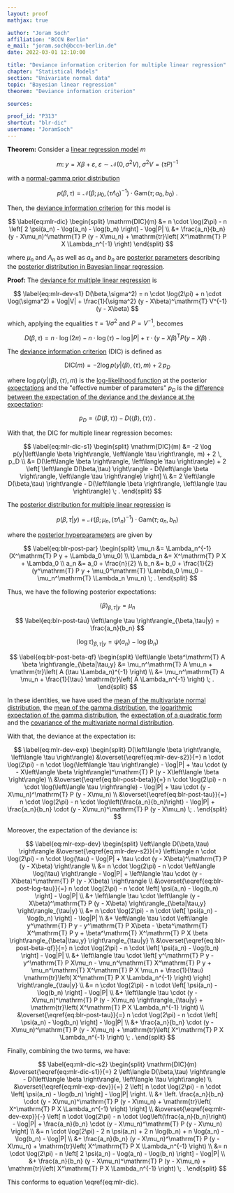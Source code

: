 ```yaml
---
layout: proof
mathjax: true

author: "Joram Soch"
affiliation: "BCCN Berlin"
e_mail: "joram.soch@bccn-berlin.de"
date: 2022-03-01 12:10:00

title: "Deviance information criterion for multiple linear regression"
chapter: "Statistical Models"
section: "Univariate normal data"
topic: "Bayesian linear regression"
theorem: "Deviance information criterion"

sources:

proof_id: "P313"
shortcut: "blr-dic"
username: "JoramSoch"
---
```



**Theorem:** Consider a [linear regression model](/D/mlr) $m$

$$ \label{eq:mlr}
m: \; y = X\beta + \varepsilon, \; \varepsilon \sim \mathcal{N}(0, \sigma^2 V), \; \sigma^2 V = (\tau P)^{-1}
$$

with a [normal-gamma prior distribution](/P/blr-prior)

$$ \label{eq:blr-prior}
p(\beta,\tau) = \mathcal{N}(\beta; \mu_0, (\tau \Lambda_0)^{-1}) \cdot \mathrm{Gam}(\tau; a_0, b_0) \; .
$$

Then, the [deviance information criterion](/D/dic) for this model is

$$ \label{eq:mlr-dic}
\begin{split}
\mathrm{DIC}(m) &= n \cdot \log(2\pi) - n \left[ 2 \psi(a_n) - \log(a_n) - \log(b_n) \right] - \log|P| \\
&+ \frac{a_n}{b_n} (y - X\mu_n)^\mathrm{T} P (y - X\mu_n) + \mathrm{tr}\left( X^\mathrm{T} P X \Lambda_n^{-1} \right)
\end{split}
$$

where $\mu_n$ and $\Lambda_n$ as well as $a_n$ and $b_n$ are [posterior parameters](/D/post) describing the [posterior distribution in Bayesian linear regression](/P/blr-post).


**Proof:** The [deviance for multiple linear regression](/P/mlr-dev) is

$$ \label{eq:mlr-dev-s1}
D(\beta,\sigma^2) = n \cdot \log(2\pi) + n \cdot \log(\sigma^2) + \log|V| + \frac{1}{\sigma^2} (y - X\beta)^\mathrm{T} V^{-1} (y - X\beta)
$$

which, applying the equalities $\tau = 1/\sigma^2$ and $P = V^{-1}$, becomes

$$ \label{eq:mlr-dev-s2}
D(\beta,\tau) = n \cdot \log(2\pi) - n \cdot \log(\tau) - \log|P| + \tau \cdot (y - X\beta)^\mathrm{T} P (y - X\beta) \; .
$$

The [deviance information criterion](/D/dic) (DIC) is defined as

$$ \label{eq:dic}
\mathrm{DIC}(m) = -2 \log p(y|\left\langle \beta \right\rangle, \left\langle \tau \right\rangle, m) + 2 \, p_D
$$

where $\log p(y \vert \left\langle \beta \right\rangle, \left\langle \tau \right\rangle, m)$ is the [log-likelihood function](/P/mlr-mll) at the posterior [expectations](/D/mean) and the "effective number of parameters" $p_D$ is the [difference between the expectation of the deviance and the deviance at the expectation](/D/dic):

$$ \label{eq:dic-pD}
p_D = \left\langle D(\beta,\tau) \right\rangle - D(\left\langle \beta \right\rangle, \left\langle \tau \right\rangle) \; .
$$

With that, the DIC for multiple linear regression becomes:

$$ \label{eq:mlr-dic-s1}
\begin{split}
\mathrm{DIC}(m) &= -2 \log p(y|\left\langle \beta \right\rangle, \left\langle \tau \right\rangle, m) + 2 \, p_D \\
&= D(\left\langle \beta \right\rangle, \left\langle \tau \right\rangle) + 2 \left[ \left\langle D(\beta,\tau) \right\rangle - D(\left\langle \beta \right\rangle, \left\langle \tau \right\rangle) \right] \\
&= 2 \left\langle D(\beta,\tau) \right\rangle - D(\left\langle \beta \right\rangle, \left\langle \tau \right\rangle) \; .
\end{split}
$$

The [posterior distribution for multiple linear regression](/P/blr-post) is

$$ \label{eq:blr-post}
p(\beta,\tau|y) = \mathcal{N}(\beta; \mu_n, (\tau \Lambda_n)^{-1}) \cdot \mathrm{Gam}(\tau; a_n, b_n)
$$

where the [posterior hyperparameters](/D/post) are given by

$$ \label{eq:blr-post-par}
\begin{split}
\mu_n &= \Lambda_n^{-1} (X^\mathrm{T} P y + \Lambda_0 \mu_0) \\
\Lambda_n &= X^\mathrm{T} P X + \Lambda_0 \\
a_n &= a_0 + \frac{n}{2} \\
b_n &= b_0 + \frac{1}{2} (y^\mathrm{T} P y + \mu_0^\mathrm{T} \Lambda_0 \mu_0 - \mu_n^\mathrm{T} \Lambda_n \mu_n) \; .
\end{split}
$$

Thus, we have the following posterior expectations:

$$ \label{eq:blr-post-beta}
\left\langle \beta \right\rangle_{\beta,\tau|y} = \mu_n
$$

$$ \label{eq:blr-post-tau}
\left\langle \tau \right\rangle_{\beta,\tau|y} = \frac{a_n}{b_n}
$$

$$ \label{eq:blr-post-log-tau}
\left\langle \log \tau \right\rangle_{\beta,\tau|y} = \psi(a_n) - \log(b_n)
$$

$$ \label{eq:blr-post-beta-qf}
\begin{split}
\left\langle \beta^\mathrm{T} A \beta \right\rangle_{\beta|\tau,y} &= \mu_n^\mathrm{T} A \mu_n + \mathrm{tr}\left( A (\tau \Lambda_n)^{-1} \right) \\
&= \mu_n^\mathrm{T} A \mu_n + \frac{1}{\tau} \mathrm{tr}\left( A \Lambda_n^{-1} \right) \; .
\end{split}
$$

In these identities, we have used the [mean of the multivariate normal distribution](/P/mvn-mean), the [mean of the gamma distribution](/P/gam-mean), the [logarithmic expectation of the gamma distribution](/P/gam-logmean), the [expectation of a quadratic form](/P/mean-qf) and the [covariance of the multivariate normal distribution](/P/mvn-cov).

With that, the deviance at the expectation is:

$$ \label{eq:mlr-dev-exp}
\begin{split}
D(\left\langle \beta \right\rangle, \left\langle \tau \right\rangle) &\overset{\eqref{eq:mlr-dev-s2}}{=} n \cdot \log(2\pi) - n \cdot \log(\left\langle \tau \right\rangle) - \log|P| + \tau \cdot (y - X\left\langle \beta \right\rangle)^\mathrm{T} P (y - X\left\langle \beta \right\rangle) \\
&\overset{\eqref{eq:blr-post-beta}}{=} n \cdot \log(2\pi) - n \cdot \log(\left\langle \tau \right\rangle) - \log|P| + \tau \cdot (y - X\mu_n)^\mathrm{T} P (y - X\mu_n) \\
&\overset{\eqref{eq:blr-post-tau}}{=} n \cdot \log(2\pi) - n \cdot \log\left(\frac{a_n}{b_n}\right) - \log|P| + \frac{a_n}{b_n} \cdot (y - X\mu_n)^\mathrm{T} P (y - X\mu_n) \; .
\end{split}
$$

Moreover, the expectation of the deviance is:

$$ \label{eq:mlr-exp-dev}
\begin{split}
\left\langle D(\beta,\tau) \right\rangle &\overset{\eqref{eq:mlr-dev-s2}}{=} \left\langle n \cdot \log(2\pi) - n \cdot \log(\tau) - \log|P| + \tau \cdot (y - X\beta)^\mathrm{T} P (y - X\beta) \right\rangle \\
&= n \cdot \log(2\pi) - n \cdot \left\langle \log(\tau) \right\rangle - \log|P| + \left\langle \tau \cdot (y - X\beta)^\mathrm{T} P (y - X\beta) \right\rangle \\
&\overset{\eqref{eq:blr-post-log-tau}}{=} n \cdot \log(2\pi) - n \cdot \left[ \psi(a_n) - \log(b_n) \right] - \log|P| \\
&+ \left\langle \tau \cdot \left\langle (y - X\beta)^\mathrm{T} P (y - X\beta) \right\rangle_{\beta|\tau,y} \right\rangle_{\tau|y} \\
&= n \cdot \log(2\pi) - n \cdot \left[ \psi(a_n) - \log(b_n) \right] - \log|P| \\
&+ \left\langle \tau \cdot \left\langle y^\mathrm{T} P y - y^\mathrm{T} P X\beta - \beta^\mathrm{T} X^\mathrm{T} P y + \beta^\mathrm{T} X^\mathrm{T} P X \beta \right\rangle_{\beta|\tau,y} \right\rangle_{\tau|y} \\
&\overset{\eqref{eq:blr-post-beta-qf}}{=} n \cdot \log(2\pi) - n \cdot \left[ \psi(a_n) - \log(b_n) \right] - \log|P| \\
&+ \left\langle \tau \cdot \left[ y^\mathrm{T} P y - y^\mathrm{T} P X\mu_n - \mu_n^\mathrm{T} X^\mathrm{T} P y + \mu_n^\mathrm{T} X^\mathrm{T} P X \mu_n  + \frac{1}{\tau} \mathrm{tr}\left( X^\mathrm{T} P X \Lambda_n^{-1} \right) \right] \right\rangle_{\tau|y} \\
&= n \cdot \log(2\pi) - n \cdot \left[ \psi(a_n) - \log(b_n) \right] - \log|P| \\
&+ \left\langle \tau \cdot (y - X\mu_n)^\mathrm{T} P (y - X\mu_n) \right\rangle_{\tau|y} + \mathrm{tr}\left( X^\mathrm{T} P X \Lambda_n^{-1} \right) \\
&\overset{\eqref{eq:blr-post-tau}}{=} n \cdot \log(2\pi) - n \cdot \left[ \psi(a_n) - \log(b_n) \right] - \log|P| \\
&+ \frac{a_n}{b_n} \cdot (y - X\mu_n)^\mathrm{T} P (y - X\mu_n) + \mathrm{tr}\left( X^\mathrm{T} P X \Lambda_n^{-1} \right) \; .
\end{split}
$$

Finally, combining the two terms, we have:

$$ \label{eq:mlr-dic-s2}
\begin{split}
\mathrm{DIC}(m) &\overset{\eqref{eq:mlr-dic-s1}}{=} 2 \left\langle D(\beta,\tau) \right\rangle - D(\left\langle \beta \right\rangle, \left\langle \tau \right\rangle) \\
&\overset{\eqref{eq:mlr-exp-dev}}{=} 2 \left[ n \cdot \log(2\pi) - n \cdot \left[ \psi(a_n) - \log(b_n) \right] - \log|P| \right. \\
&+ \left. \frac{a_n}{b_n} \cdot (y - X\mu_n)^\mathrm{T} P (y - X\mu_n) + \mathrm{tr}\left( X^\mathrm{T} P X \Lambda_n^{-1} \right) \right] \\
&\overset{\eqref{eq:mlr-dev-exp}}{-} \left[ n \cdot \log(2\pi) - n \cdot \log\left(\frac{a_n}{b_n}\right) - \log|P| + \frac{a_n}{b_n} \cdot (y - X\mu_n)^\mathrm{T} P (y - X\mu_n) \right] \\
&= n \cdot \log(2\pi) - 2 n \psi(a_n) + 2 n \log(b_n) + n \log(a_n) - \log(b_n) - \log|P| \\
&+ \frac{a_n}{b_n} (y - X\mu_n)^\mathrm{T} P (y - X\mu_n) + \mathrm{tr}\left( X^\mathrm{T} P X \Lambda_n^{-1} \right) \\
&= n \cdot \log(2\pi) - n \left[ 2 \psi(a_n) - \log(a_n) - \log(b_n) \right] - \log|P| \\
&+ \frac{a_n}{b_n} (y - X\mu_n)^\mathrm{T} P (y - X\mu_n) + \mathrm{tr}\left( X^\mathrm{T} P X \Lambda_n^{-1} \right) \; .
\end{split}
$$

This conforms to equation \eqref{eq:mlr-dic}.